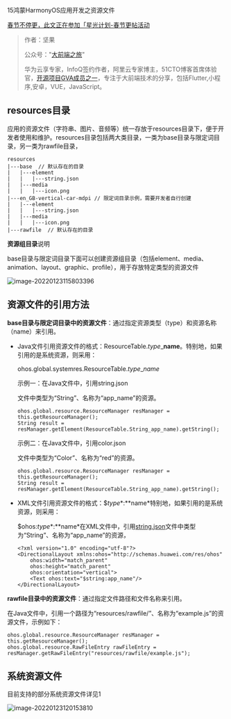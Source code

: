 15鸿蒙HarmonyOS应用开发之资源文件

[春节不停更，此文正在参加「星光计划-春节更帖活动](https://harmonyos.51cto.com/posts/9923)

> 作者：坚果
>
> 公众号："[大前端之旅](https://mp.weixin.qq.com/s/aJvihD4dzEJyOV3q6_Zeng)"
>
> 华为云享专家，InfoQ签约作者，阿里云专家博主，51CTO博客首席体验官，[开源项目GVA成员之一](https://www.gin-vue-admin.com/)，专注于大前端技术的分享，包括Flutter,小程序,安卓，VUE，JavaScript。

## resources目录

应用的资源文件（字符串、图片、音频等）统一存放于resources目录下，便于开发者使用和维护。resources目录包括两大类目录，一类为base目录与限定词目录，另一类为rawfile目录，

```
resources
|---base  // 默认存在的目录
|   |---element
|   |   |---string.json
|   |---media
|   |   |---icon.png
|---en_GB-vertical-car-mdpi // 限定词目录示例，需要开发者自行创建   
|   |---element
|   |   |---string.json
|   |---media
|   |   |---icon.png
|---rawfile  // 默认存在的目录
```

**资源组目录**说明

base目录与限定词目录下面可以创建资源组目录（包括element、media、animation、layout、graphic、profile），用于存放特定类型的资源文件

![image-20220123115803396](https://luckly007.oss-cn-beijing.aliyuncs.com/images/image-20220123115803396.png)

## 资源文件的引用方法

**base目录与限定词目录中的资源文件**：通过指定资源类型（type）和资源名称（name）来引用。

- Java文件引用资源文件的格式：ResourceTable.*type*_**name**。特别地，如果引用的是系统资源，则采用：

  ohos.global.systemres.ResourceTable.*type*_*name*

  示例一：在Java文件中，引用string.json

  文件中类型为“String”、名称为“app_name”的资源。

  ```
  ohos.global.resource.ResourceManager resManager = this.getResourceManager();
  String result = resManager.getElement(ResourceTable.String_app_name).getString();
  ```

  示例二：在Java文件中，引用color.json

  文件中类型为“Color”、名称为“red”的资源。

  ```
  ohos.global.resource.ResourceManager resManager = this.getResourceManager();
  String result = resManager.getElement(ResourceTable.String_app_name).getString();
  ```

- XML文件引用资源文件的格式：$*type**:**name*特别地，如果引用的是系统资源，则采用：

  $ohos:*type**:**name*在XML文件中，引用[string.json](https://developer.harmonyos.com/cn/docs/documentation/doc-guides/basic-resource-file-example-0000001051733014#section1921624113243)文件中类型为“String”、名称为“app_name”的资源，

  ```
  <?xml version="1.0" encoding="utf-8"?>
  <DirectionalLayout xmlns:ohos="http://schemas.huawei.com/res/ohos"
      ohos:width="match_parent"
      ohos:height="match_parent"
      ohos:orientation="vertical">
      <Text ohos:text="$string:app_name"/>
  </DirectionalLayout>
  ```

**rawfile目录中的资源文件**：通过指定文件路径和文件名称来引用。

在Java文件中，引用一个路径为“resources/rawfile/”、名称为“example.js”的资源文件，示例如下：

```
ohos.global.resource.ResourceManager resManager = this.getResourceManager();
ohos.global.resource.RawFileEntry rawFileEntry = resManager.getRawFileEntry("resources/rawfile/example.js"); 
```

## 系统资源文件

目前支持的部分系统资源文件详见1

![image-20220123120153810](https://luckly007.oss-cn-beijing.aliyuncs.com/images/image-20220123120153810.png)